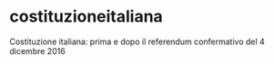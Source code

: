 # costituzioneitaliana
Costituzione italiana: prima e dopo il referendum confermativo del 4 dicembre 2016
